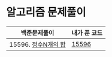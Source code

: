 # 알고리즘 문제풀이

| 백준문제풀이 | 내가 푼 코드 |
| ---------- | ---- |
| 15596. [정수N개의 합](https://www.acmicpc.net/problem/15596) | [15596]([15596.py](baekjoon\15596.py)) |


